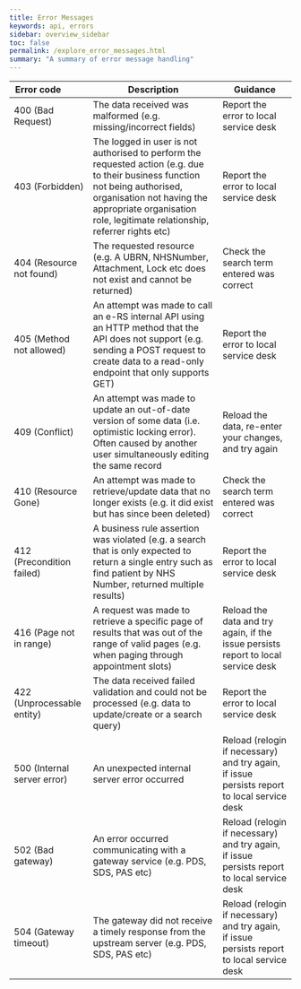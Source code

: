 ```yaml
---
title: Error Messages
keywords: api, errors
sidebar: overview_sidebar
toc: false
permalink: /explore_error_messages.html
summary: "A summary of error message handling"
---
```


| Error&nbsp;code&nbsp;&nbsp;&nbsp;&nbsp;&nbsp;&nbsp;&nbsp;&nbsp;&nbsp; | Description | Guidance |
| ---------- | ----------- | -------- |
| 400 (Bad Request) | The data received was malformed (e.g. missing/incorrect fields)	| Report the error to local service desk |
| 403 (Forbidden)| The logged in user is not authorised to perform the requested action (e.g. due to their business function not being authorised, organisation not having the appropriate organisation role, legitimate relationship, referrer rights etc) | Report the error to local service desk |
| 404 (Resource not found) | The requested resource (e.g. A UBRN, NHSNumber, Attachment, Lock etc does not exist and cannot be returned) | Check the search term entered was correct |
| 405 (Method not allowed) | An attempt was made to call an e-RS internal API using an HTTP method that the API does not support (e.g. sending a POST request to create data to a read-only endpoint that only supports GET) | Report the error to local service desk |
| 409 (Conflict) | An attempt was made to update an out-of-date version of some data (i.e. optimistic locking error). Often caused by another user simultaneously editing the same record | Reload the data, re-enter your changes, and try again |
| 410 (Resource Gone) | An attempt was made to retrieve/update data that no longer exists (e.g. it did exist but has since been deleted) | Check the search term entered was correct |
| 412 (Precondition failed) | A business rule assertion was violated (e.g. a search that is only expected to return a single entry such as find patient by NHS Number, returned multiple results) | Report the error to local service desk |
| 416 (Page not in range) | A request was made to retrieve a specific page of results that was out of the range of valid pages (e.g. when paging through appointment slots) | Reload the data and try again, if the issue persists report to local service desk |
| 422 (Unprocessable entity) | The data received failed validation and could not be processed (e.g. data to update/create or a search query) | Report the error to local service desk |
| 500 (Internal server error) | An unexpected internal server error occurred | Reload (relogin if necessary) and try again, if issue persists report to local service desk |
| 502 (Bad gateway) | An error occurred communicating with a gateway service (e.g. PDS, SDS, PAS etc) | Reload (relogin if necessary) and try again, if issue persists report to local service desk |
| 504 (Gateway timeout) | The gateway did not receive a timely response from the upstream server (e.g. PDS, SDS, PAS etc) | Reload (relogin if necessary) and try again, if issue persists report to local service desk |
